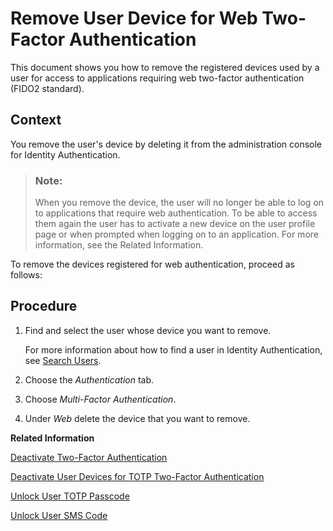 <!-- loio9529d97ddd5f4d6bbba71d30d8356a8c -->

# Remove User Device for Web Two-Factor Authentication

This document shows you how to remove the registered devices used by a user for access to applications requiring web two-factor authentication \(FIDO2 standard\).



## Context

You remove the user's device by deleting it from the administration console for Identity Authentication.

> ### Note:  
> When you remove the device, the user will no longer be able to log on to applications that require web authentication. To be able to access them again the user has to activate a new device on the user profile page or when prompted when logging on to an application. For more information, see the Related Information.

To remove the devices registered for web authentication, proceed as follows:



## Procedure

1.  Find and select the user whose device you want to remove.

    For more information about how to find a user in Identity Authentication, see [Search Users](search-users-06078a6.md).

2.  Choose the *Authentication* tab.

3.  Choose *Multi-Factor Authentication*.

4.  Under *Web* delete the device that you want to remove.


**Related Information**  


[Deactivate Two-Factor Authentication](deactivate-two-factor-authentication-15db825.md "You can deactivate the second factor (passcode or security key) if the user has activated it via the profile page.")

[Deactivate User Devices for TOTP Two-Factor Authentication](deactivate-user-devices-for-totp-two-factor-authentication-87324d5.md "This document shows you how to deactivate the mobile devices used by a user to generate passcodes for access to applications requiring time-based one-time (TOTP) as two-factor authentication. You deactivate the user mobile devices from the administration console for Identity Authentication")

[Unlock User TOTP Passcode](unlock-user-totp-passcode-cb6615d.md "You can unlock a user passcode when the user must log on to the application before the automatic unlock time of 60 minutes has passed.")

[Unlock User SMS Code](unlock-user-sms-code-6120cc2.md "You can unlock a user SMS code when the user must log on to the application before the automatic unlock time of 60 minutes has passed.")

